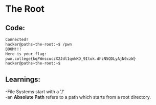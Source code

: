 # The Root
## Code:
```bash
Connected!
hacker@paths~the-root:~$ /pwn
BOOM!!!
Here is your flag:
pwn.college{kqFWnscuczX2Jdl1qnkKD_9Itok.dhzN5QDLyAjN0czW}
hacker@paths~the-root:~$
```
## Learnings:
-File Systems start with a '/' <br>
-an **Absolute Path** refers to a path which starts from a root directory. 

